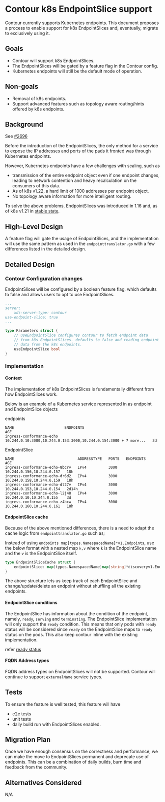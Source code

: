 # Contour k8s EndpointSlice support

Contour currently supports Kubernetes endpoints.
This document proposes a process to enable support for k8s EndpointSlices and, eventually, migrate to exclusively using it.

## Goals

- Contour will support k8s EndpointSlices.
- The EndpointSlices will be gated by a feature flag in the Contour config.
- Kubernetes endpoints will still be the default mode of operation.

## Non-goals

- Removal of k8s endpoints.
- Support advanced features such as topology aware routing/hints offered by k8s endpoints.

## Background

See [#2696](https://github.com/projectcontour/contour/issues/2696)

Before the introduction of the EndpointSlices, the only method for a service to expose the IP addresses and ports of the pads it fronted was through Kubernetes endpoints.

However, Kubernetes endpoints have a few challenges with scaling, such as
- transmission of the entire endpoint object even if one endpoint changes, leading to network contention and heavy recalculation on the consumers of this data.
- As of k8s v1.22, a hard limit of 1000 addresses per endpoint object.
- No topology aware information for more intelligent routing.

To solve the above problems, EndpointSlices was introduced in 1.16 and, as of k8s v1.21 in [stable state](https://kubernetes.io/docs/concepts/services-networking/endpoint-slices/).


## High-Level Design

A feature flag will gate the usage of EndpointSlices, and the implementation will use the same pattern as used in the `endpointtranslator.go` with a few differences listed in the detailed design.

## Detailed Design

### Contour Configuration changes
EndpointSlices will be configured by a boolean feature flag, which defaults to false and allows users to opt to use EndpointSlices.

```yaml
...
server:
    xds-server-type: contour
use-endpoint-slice: true
...
```

```go
type Parameters struct {
    // useEndpointSlice configures contour to fetch endpoint data
    // from k8s EndpointSlices. defaults to false and reading endpoint
    // data from the k8s endpoints.
    useEndpointSlice bool
}
```
### Implementation

#### Context
The implementation of k8s EndpointSlices is fundamentally different from how EndpointSlices work.

Below is an example of a Kubernetes service represented in as endpoint and EndpointSlice objects

endpoints
```
NAME                       ENDPOINTS                                                          AGE
ingress-conformance-echo   10.244.0.10:3000,10.244.0.153:3000,10.244.0.154:3000 + 7 more...   3d
```

EndpointSlice
```
NAME                             ADDRESSTYPE   PORTS   ENDPOINTS                   AGE
ingress-conformance-echo-8bcrv   IPv4          3000    10.244.0.156,10.244.0.157   18h
ingress-conformance-echo-dr6d2   IPv4          3000    10.244.0.158,10.244.0.159   18h
ingress-conformance-echo-dt27v   IPv4          3000    10.244.0.153,10.244.0.154   2d14h
ingress-conformance-echo-l2j48   IPv4          3000    10.244.0.10,10.244.0.155    3d
ingress-conformance-echo-z4bcw   IPv4          3000    10.244.0.160,10.244.0.161   18h
```

#### EndpointSlice cache

Because of the above mentioned differences, there is a need to adapt the cache logic from `endpointtranslator.go` such as;

Instead of using  `endpoints map[types.NamespacedName]*v1.Endpoints`, use the below format with a nested map `k,v` where `k` is the EndpointSlice name and the `v` is the EndpointSlice itself.

```go
type EndpointSliceCache struct {
    endpointSlice: map[types.NamespacedName]map[string]*discoveryv1.EndpointSlice{},
}
```

The above structure lets us keep track of each EndpointSlice and change/update/delete an endpoint without shuffling all the existing endpoints.

#### EndpointSlice conditions
The EndpointSlice has information about the condition of the endpoint, namely, `ready`, `serving` and `terminating`. The EndpointSlice implementation will only support the `ready` condition.
This means that only pods with `ready` status will be considered since `ready` on the EndpointSlice maps to `ready` status on the pods. This also keep contour inline with the existing implementation.

refer [ready status](https://kubernetes.io/docs/concepts/services-networking/endpoint-slices/#ready)

#### FQDN Address types
FQDN address types on EndpointSlices will not be supported. Contour will continue to support `externalName` service types.

## Tests

To ensure the feature is well tested, this feature will have
- e2e tests
- unit tests
- daily build run with EndpointSlices enabled.

## Migration Plan

Once we have enough consensus on the correctness and performance, we can make the move to EndpointSlices permanent and deprecate use of endpoints. This can be a combination of daily builds, burn time and feedback from the community.


## Alternatives Considered

N/A
